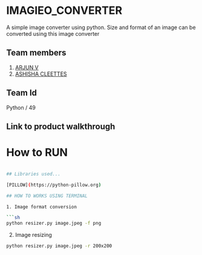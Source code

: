 # IMAGIEO_CONVERTER

A simple image converter using python. Size and format of an image can be converted using this image converter

## Team members
1. [ARJUN V](https://github.com/arjunvaradiyill)
2. [ASHISHA CLEETTES](https://github.com/AshishaCleettes)

## Team Id
Python / 49

## Link to product walkthrough
 
 # How to RUN
 ``` sh pip intall pillow

## Libraries used...

 [PILLOW](https://python-pillow.org)

## HOW TO WORKS USING TERMINAL

1. Image format conversion

```sh
python resizer.py image.jpeg -f png 
```
2. Image resizing

```sh
python resizer.py image.jpeg -r 200x200 
```

